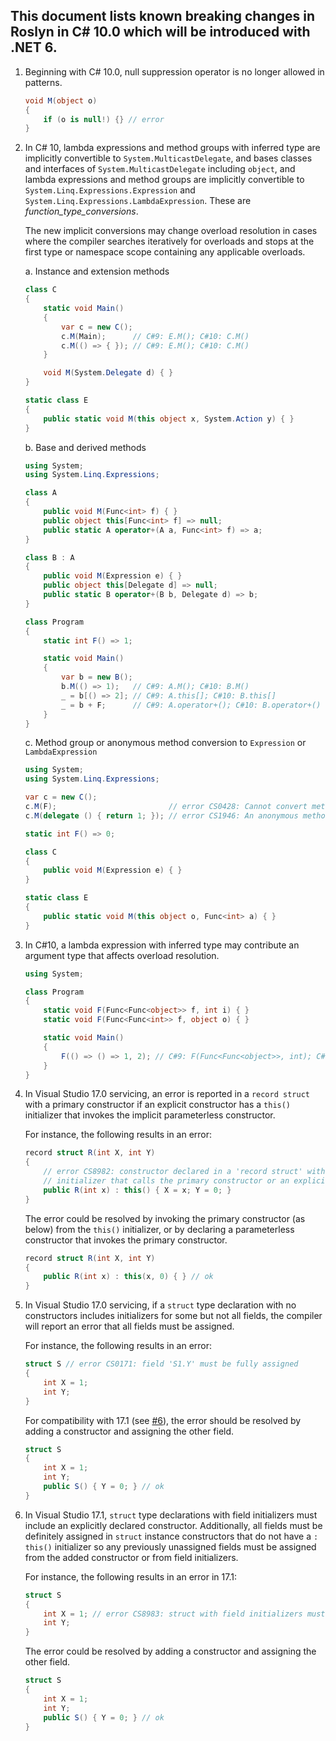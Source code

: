 ﻿## This document lists known breaking changes in Roslyn in C# 10.0 which will be introduced with .NET 6.

1. <a name="1"></a>Beginning with C# 10.0, null suppression operator is no longer allowed in patterns.

    ```csharp
    void M(object o)
    {
        if (o is null!) {} // error
    }
    ```

2. <a name="2"></a>In C# 10, lambda expressions and method groups with inferred type are implicitly convertible to `System.MulticastDelegate`, and bases classes and interfaces of `System.MulticastDelegate` including `object`,
and lambda expressions and method groups are implicitly convertible to `System.Linq.Expressions.Expression` and `System.Linq.Expressions.LambdaExpression`.
These are _function_type_conversions_.

    The new implicit conversions may change overload resolution in cases where the compiler searches iteratively for overloads and stops at the first type or namespace scope containing any applicable overloads.

    a. Instance and extension methods

    ```csharp
    class C
    {
        static void Main()
        {
            var c = new C();
            c.M(Main);      // C#9: E.M(); C#10: C.M()
            c.M(() => { }); // C#9: E.M(); C#10: C.M()
        }
    
        void M(System.Delegate d) { }
    }

    static class E
    {
        public static void M(this object x, System.Action y) { }
    }
    ```

    b. Base and derived methods

    ```csharp
    using System;
    using System.Linq.Expressions;

    class A
    {
        public void M(Func<int> f) { }
        public object this[Func<int> f] => null;
        public static A operator+(A a, Func<int> f) => a;
    }

    class B : A
    {
        public void M(Expression e) { }
        public object this[Delegate d] => null;
        public static B operator+(B b, Delegate d) => b;
    }

    class Program
    {
        static int F() => 1;

        static void Main()
        {
            var b = new B();
            b.M(() => 1);   // C#9: A.M(); C#10: B.M()
            _ = b[() => 2]; // C#9: A.this[]; C#10: B.this[]
            _ = b + F;      // C#9: A.operator+(); C#10: B.operator+()
        }
    }
    ```

    c. Method group or anonymous method conversion to `Expression` or `LambdaExpression`

    ```csharp
    using System;
    using System.Linq.Expressions;

    var c = new C();
    c.M(F);                         // error CS0428: Cannot convert method group 'F' to non-delegate type 'Expression'
    c.M(delegate () { return 1; }); // error CS1946: An anonymous method expression cannot be converted to an expression tree

    static int F() => 0;

    class C
    {
        public void M(Expression e) { }
    }

    static class E
    {
        public static void M(this object o, Func<int> a) { }
    }
    ```

3. <a name="3"></a>In C#10, a lambda expression with inferred type may contribute an argument type that affects overload resolution.

    ```csharp
    using System;

    class Program
    {
        static void F(Func<Func<object>> f, int i) { }
        static void F(Func<Func<int>> f, object o) { }

        static void Main()
        {
            F(() => () => 1, 2); // C#9: F(Func<Func<object>>, int); C#10: ambiguous
        }
    }
    ```

4. <a name="4"></a>In Visual Studio 17.0 servicing, an error is reported in a `record struct` with a primary constructor if an explicit constructor has a `this()` initializer that invokes the implicit parameterless constructor.

    For instance, the following results in an error:
    ```csharp
    record struct R(int X, int Y)
    {
        // error CS8982: constructor declared in a 'record struct' with parameter list must have a 'this'
        // initializer that calls the primary constructor or an explicitly declared constructor
        public R(int x) : this() { X = x; Y = 0; }
    }
    ```

    The error could be resolved by invoking the primary constructor (as below) from the `this()` initializer, or by declaring a parameterless constructor that invokes the primary constructor.
    ```csharp
    record struct R(int X, int Y)
    {
        public R(int x) : this(x, 0) { } // ok
    }
    ```

5. <a name="5"></a>In Visual Studio 17.0 servicing, if a `struct` type declaration with no constructors includes initializers for some but not all fields, the compiler will report an error that all fields must be assigned.

    For instance, the following results in an error:
    ```csharp
    struct S // error CS0171: field 'S1.Y' must be fully assigned
    {
        int X = 1;
        int Y;
    }
    ```

    For compatibility with 17.1 (see [#6](#6)), the error should be resolved by adding a constructor and assigning the other field.
    ```csharp
    struct S
    {
        int X = 1;
        int Y;
        public S() { Y = 0; } // ok
    }
    ```

6. <a name="6"></a>In Visual Studio 17.1, `struct` type declarations with field initializers must include an explicitly declared constructor. Additionally, all fields must be definitely assigned in `struct` instance constructors that do not have a `: this()` initializer so any previously unassigned fields must be assigned from the added constructor or from field initializers.

    For instance, the following results in an error in 17.1:
    ```csharp
    struct S
    {
        int X = 1; // error CS8983: struct with field initializers must include an explicitly declared constructor
        int Y;
    }
    ```

    The error could be resolved by adding a constructor and assigning the other field.
    ```csharp
    struct S
    {
        int X = 1;
        int Y;
        public S() { Y = 0; } // ok
    }
    ```

